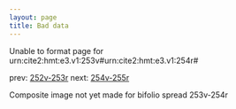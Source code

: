 ```yaml
---
layout: page
title: Bad data
---
```


Unable to format page for urn:cite2:hmt:e3.v1:253v#urn:cite2:hmt:e3.v1:254r#

prev: [252v-253r](../252v-253r/) next: [254v-255r](../254v-255r/)

Composite image not yet made for bifolio spread 253v-254r

